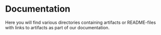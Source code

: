 # Documentation

Here you will find various directories containing artifacts or README-files with links to artifacts as part of our documentation.